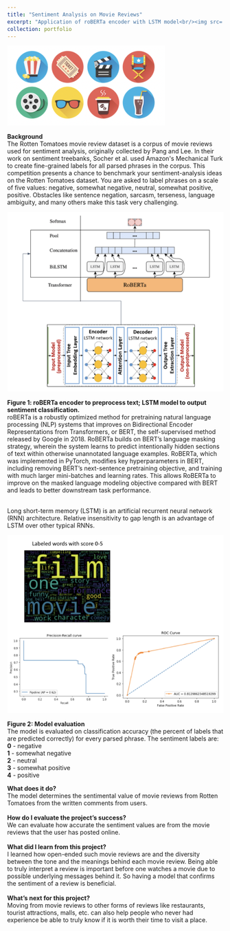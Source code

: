 ```yaml
---
title: "Sentiment Analysis on Movie Reviews"
excerpt: "Application of roBERTa encoder with LSTM model<br/><img src='/images/Screen Shot 2021-10-29 at 2.45.42 PM.png'>"
collection: portfolio
---
```


<img src='/images/Screen Shot 2021-10-29 at 2.45.42 PM.png'><br/>

**Background**
<br/>
The Rotten Tomatoes movie review dataset is a corpus of movie reviews used for sentiment analysis, originally collected by Pang and Lee. In their work on sentiment treebanks, Socher et al.  used Amazon's Mechanical Turk to create fine-grained labels for all parsed phrases in the corpus. This competition presents a chance to benchmark your sentiment-analysis ideas on the Rotten Tomatoes dataset. You are asked to label phrases on a scale of five values: negative, somewhat negative, neutral, somewhat positive, positive. Obstacles like sentence negation, sarcasm, terseness, language ambiguity, and many others make this task very challenging.
<br/>

<img src='/images/Screen Shot 2021-10-29 at 2.49.06 PM.png'><br/>

**Figure 1: roBERTa encoder to preprocess text; LSTM model to output sentiment classification.**
<br/>
roBERTa is a robustly optimized method for pretraining natural language processing (NLP) systems that improves on Bidirectional Encoder Representations from Transformers, or BERT, the self-supervised method released by Google in 2018. RoBERTa builds on BERT’s language masking strategy, wherein the system learns to predict intentionally hidden sections of text within otherwise unannotated language examples. RoBERTa, which was implemented in PyTorch, modifies key hyperparameters in BERT, including removing BERT’s next-sentence pretraining objective, and training with much larger mini-batches and learning rates. This allows RoBERTa to improve on the masked language modeling objective compared with BERT and leads to better downstream task performance.  
<br/>

Long short-term memory (LSTM) is an artificial recurrent neural network (RNN) architecture.  Relative insensitivity to gap length is an advantage of LSTM over other typical RNNs.
<br/>

<img src='/images/Screen Shot 2021-10-29 at 2.50.58 PM.png'><br/>

**Figure 2: Model evaluation**
<br/>
The model is evaluated on classification accuracy (the percent of labels that are predicted correctly) for every parsed phrase. The sentiment labels are:
<br/>
**0** - negative
<br/>
**1** - somewhat negative
<br/>
**2** - neutral
<br/>
**3** - somewhat positive
<br/>
**4** - positive
<br/>

**What does it do?**
<br/>
The model determines the sentimental value of movie reviews from Rotten Tomatoes from the written comments from users.
<br/><br/>
**How do I evaluate the project’s success?**
<br/>
We can evaluate how accurate the sentiment values are from the movie reviews that the user has posted online. 
<br/><br/>
**What did I learn from this project?**
<br/>
I learned how open-ended such movie reviews are and the diversity between the tone and the meanings behind each movie review. Being able to truly interpret a review is important before one watches a movie due to possible underlying messages behind it. So having a model that confirms the sentiment of a review is beneficial.
<br/><br/>
**What’s next for this project?**
<br/>
Moving from movie reviews to other forms of reviews like restaurants, tourist attractions, malls, etc. can also help people who never had experience be able to truly know if it is worth their time to visit a place.
<br/><br/>

